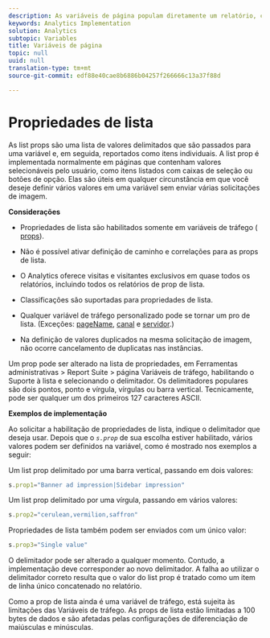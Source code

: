 ```yaml
---
description: As variáveis de página populam diretamente um relatório, como pageName, Propriedades de lista, Variáveis de lista, entre outros.
keywords: Analytics Implementation
solution: Analytics
subtopic: Variables
title: Variáveis de página
topic: null
uuid: null
translation-type: tm+mt
source-git-commit: edf88e40cae8b6886b04257f266666c13a37f88d

---
```




# Propriedades de lista

As list props são uma lista de valores delimitados que são passados para uma variável e, em seguida, reportados como itens individuais. A list prop é implementada normalmente em páginas que contenham valores selecionáveis pelo usuário, como itens listados com caixas de seleção ou botões de opção. Elas são úteis em qualquer circunstância em que você deseje definir vários valores em uma variável sem enviar várias solicitações de imagem.

<!-- 

list_props.xml

 -->

**Considerações**

* Propriedades de lista são habilitados somente em variáveis de tráfego ( [props](/help/implement/js-implementation/page-variables/propn.md)).
* Não é possível ativar definição de caminho e correlações para as props de lista.
* O Analytics oferece visitas e visitantes exclusivos em quase todos os relatórios, incluindo todos os relatórios de prop de lista.
* Classificações são suportadas para propriedades de lista.
* Qualquer variável de tráfego personalizado pode se tornar um pro de lista. (Exceções: [pageName](/help/implement/js-implementation/page-variables/pagename.md), [canal](/help/implement/js-implementation/page-variables/channel.md) e [servidor](/help/implement/js-implementation/page-variables/server.md).)

* Na definição de valores duplicados na mesma solicitação de imagem, não ocorre cancelamento de duplicatas nas instâncias.

Um prop pode ser alterado na lista de propriedades, em Ferramentas administrativas &gt; Report Suite &gt; página Variáveis de tráfego, habilitando o Suporte à lista e selecionando o delimitador. Os delimitadores populares são dois pontos, ponto e vírgula, vírgulas ou barra vertical. Tecnicamente, pode ser qualquer um dos primeiros 127 caracteres ASCII.

**Exemplos de implementação**

Ao solicitar a habilitação de propriedades de lista, indique o delimitador que deseja usar. Depois que o *`s.prop`* de sua escolha estiver habilitado, vários valores podem ser definidos na variável, como é mostrado nos exemplos a seguir:

Um list prop delimitado por uma barra vertical, passando em dois valores:

```js
s.prop1="Banner ad impression|Sidebar impression"
```

Um list prop delimitado por uma vírgula, passando em vários valores:

```js
s.prop2="cerulean,vermilion,saffron"
```

Propriedades de lista também podem ser enviados com um único valor:

```js
s.prop3="Single value"
```

O delimitador pode ser alterado a qualquer momento. Contudo, a implementação deve corresponder ao novo delimitador. A falha ao utilizar o delimitador correto resulta que o valor do list prop é tratado como um item de linha único concatenado no relatório.

Como a prop de lista ainda é uma variável de tráfego, está sujeita às limitações das Variáveis de tráfego. As props de lista estão limitadas a 100 bytes de dados e são afetadas pelas configurações de diferenciação de maiúsculas e minúsculas.

